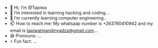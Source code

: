 - 👋 Hi, I’m @Tapiwa
- 👀 I’m interested in learning hacking and coding...
- 🌱 I’m currently learning computer engineering...
- 📫 How to reach me: My whatsaap number is +263780410942 and my email is tapiwatmandinyadza@gmail.com...
- 😄 Pronouns: ...
- ⚡ Fun fact: ...

<!---
Tapiwa2004/Tapiwa2004 is a ✨ special ✨ repository because its `README.md` (this file) appears on your GitHub profile.
You can click the Preview link to take a look at your changes.
--->
